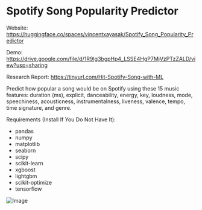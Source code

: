 # Spotify Song Popularity Predictor
Website: https://huggingface.co/spaces/vincentxayasak/Spotify_Song_Popularity_Predictor

Demo: https://drive.google.com/file/d/1R9Ig3bgpHp4_LSSE4HgP7MjVzPTzZALD/view?usp=sharing

Research Report: https://tinyurl.com/Hit-Spotify-Song-with-ML

Predict how popular a song would be on Spotify using these 15 music features:
duration (ms), explicit, danceability,	energy,	key,	loudness,	mode, speechiness,	acousticness,	instrumentalness,	liveness,	valence,	tempo,	time signature,	and genre.

Requirements (Install If You Do Not Have It):
* pandas
* numpy
* matplotlib
* seaborn
* scipy
* scikit-learn
* xgboost
* lightgbm
* scikit-optimize
* tensorflow

![Image](https://github.com/user-attachments/assets/a4a5a796-139b-463e-8765-5c724ad96a1c)
